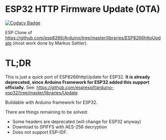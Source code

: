 # ESP32 HTTP Firmware Update (OTA)

[![Codacy Badge](https://api.codacy.com/project/badge/Grade/03b36fac07824cd08884e1f19bb34fcb)](https://www.codacy.com/app/suculent/esp32-http-update?utm_source=github.com&amp;utm_medium=referral&amp;utm_content=suculent/esp32-http-update&amp;utm_campaign=Badge_Grade)

ESP Clone of https://github.com/esp8266/Arduino/tree/master/libraries/ESP8266httpUpdate (most work done by Markus Sattler).

# TL;DR

This is just a quick port of ESP8266httpUpdate for ESP32. **It is already deprecated, since Arduino Framework for ESP32 added this support officially.** See: https://github.com/espressif/arduino-esp32/tree/master/libraries/Update

Buildable with Arduino framework for ESP32.

There are things remaining to be solved:

* Some headers are deprecated (will change for ESP32 anyway)
* Download to SPIFFS with AES-256 decryption
* Does not support ESP-IDF.
